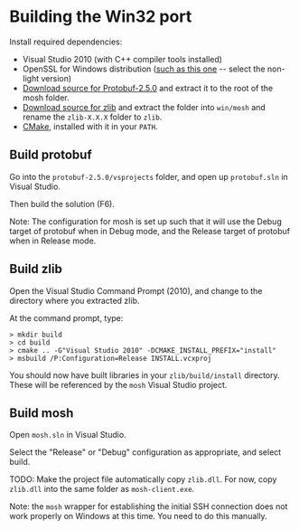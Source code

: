 # Building the Win32 port #

Install required dependencies:

- Visual Studio 2010 (with C++ compiler tools installed)
- OpenSSL for Windows distribution ([such as this one](http://slproweb.com/products/Win32OpenSSL.html) -- select the non-light version)
- [Download source for Protobuf-2.5.0](https://code.google.com/p/protobuf/downloads/list) and extract it to the root of the mosh folder.
- [Download source for zlib](http://zlib.net) and extract the folder into `win/mosh` and rename the `zlib-X.X.X` folder to `zlib`.
- [CMake](http://www.cmake.org/cmake/resources/software.html), installed with it in your `PATH`.

## Build protobuf ##

Go into the `protobuf-2.5.0/vsprojects` folder, and open up `protobuf.sln` in Visual Studio.

Then build the solution (F6).

Note: The configuration for mosh is set up such that it will use the Debug target of protobuf when in Debug mode, and the Release target of protobuf when in Release mode.

## Build zlib ##

Open the Visual Studio Command Prompt (2010), and change to the directory where you extracted zlib.

At the command prompt, type:

    > mkdir build
	> cd build
	> cmake .. -G"Visual Studio 2010" -DCMAKE_INSTALL_PREFIX="install"
	> msbuild /P:Configuration=Release INSTALL.vcxproj

You should now have built libraries in your `zlib/build/install` directory.  These will be referenced by the `mosh` Visual Studio project.

## Build mosh ##

Open `mosh.sln` in Visual Studio.

Select the "Release" or "Debug" configuration as appropriate, and select build.

TODO: Make the project file automatically copy `zlib.dll`.  For now, copy `zlib.dll` into the same folder as `mosh-client.exe`.

Note: the `mosh` wrapper for establishing the initial SSH connection does not work properly on Windows at this time.  You need to do this manually.